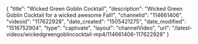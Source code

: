 {
    "title": "Wicked Green Goblin Cocktail",
    "description": "Wicked Green Goblin Cocktail for a wicked awesome Fall!",
    "channelid": "114661406",
    "videoid": "117622928",
    "date_created": "1505421275",
    "date_modified": "1516752904",
    "type": "captivate",
    "layout": "channelVideo",
    "url": "\/latest-videos\/wickedgreengoblincocktail-mp4\/114661406-117622928"
}